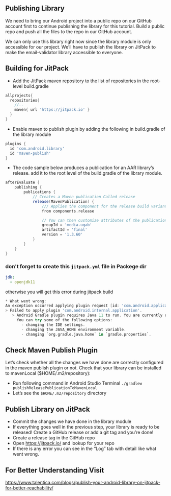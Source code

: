 ## Publishing Library

We need to bring our Android project into a public repo on our GitHub account first to continue publishing the library for this tutorial. Build a public repo and push all the files to the repo in our GitHub account.

We can only use this library right now since the library module is only accessible for our project. We’ll have to publish the library on JitPack to make the email-validator library accessible to everyone.

## Building for JitPack
-  Add the JitPack maven repository to the list of repositories in the root-level build.gradle

```gradle
allprojects{
  repositories{
    //..
    maven{ url 'https://jitpack.io' }
  }
}
```
-  Enable maven to publish plugin by adding the following in build.gradle of the library module

```gradle
plugins {
  id 'com.android.library'
  id 'maven-publish'
}
```

-  The code sample below produces a publication for an AAR library’s release. add it to the root level of the build.gradle of the library module.

```gradle
afterEvaluate {
    publishing {
        publications {
            // Creates a Maven publication Called release
            release(MavenPublication) {
                /// Applies the component for the release build variant.
                from components.release

                // You can then customize attributes of the publication as shown below.
                groupId = 'media.uqab'
                artifactId = 'final'
                version = '1.3.60'
            }
        }
    }
}
```

### don't forget to create this `jitpack.yml` file in Packege dir

```yml
jdk:
  - openjdk11
```
otherwise you will get this error during jitpack build

```gradle
* What went wrong:
An exception occurred applying plugin request [id: 'com.android.application']
> Failed to apply plugin 'com.android.internal.application'.
   > Android Gradle plugin requires Java 11 to run. You are currently using Java 1.8.
     You can try some of the following options:
       - changing the IDE settings.
       - changing the JAVA_HOME environment variable.
       - changing `org.gradle.java.home` in `gradle.properties`.
```

## Check Maven Publish Plugin
Let’s check whether all the changes we have done are correctly configured in the maven publish plugin or not. Check that your library can be installed to mavenLocal ($HOME/.m2/repository):
-  Run following command in Android Studio Terminal `./gradlew publishReleasePublicationToMavenLocal`
-  Let’s see the `$HOME/.m2/repository` directory

## Publish Library on JitPack
-  Commit the changes we have done in the library module
-  If everything goes well in the previous step, your library is ready to be released! Create a GitHub release or add a git tag and you’re done!
-  Create a release tag in the GitHub repo
-  Open https://jitpack.io/ and lookup for your repo
-  If there is any error you can see in the “Log” tab with detail like what went wrong.

## For Better Understanding Visit
https://www.talentica.com/blogs/publish-your-android-library-on-jitpack-for-better-reachability/
